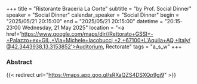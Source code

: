 +++
title = "Ristorante Braceria La Corte"
subtitle = "by Prof. Social Dinner"
speaker = "Social Dinner"
calendar_speaker = "Social Dinner"
begin = "2025/05/21  20:15:00"
end = "2025/05/21  20:15:00"
datetime = "20:15-23:00 Wednesday, 21 May 2025"
location = "<a href='https://www.google.com/maps/dir//Rettorato+GSSI+-+Palazzo+ex+GIL,+Via+Michele+Iacobucci,+2,+67100+L'Aquila+AQ,+Italy/@42.3443938,13.3153852'>Auditorium, Rectorate</a>"
tags = "a_s_w"
+++

### Abstract
{{< redirect url="https://maps.app.goo.gl/sRXaQZS4DSXQp9gj9" >}}
